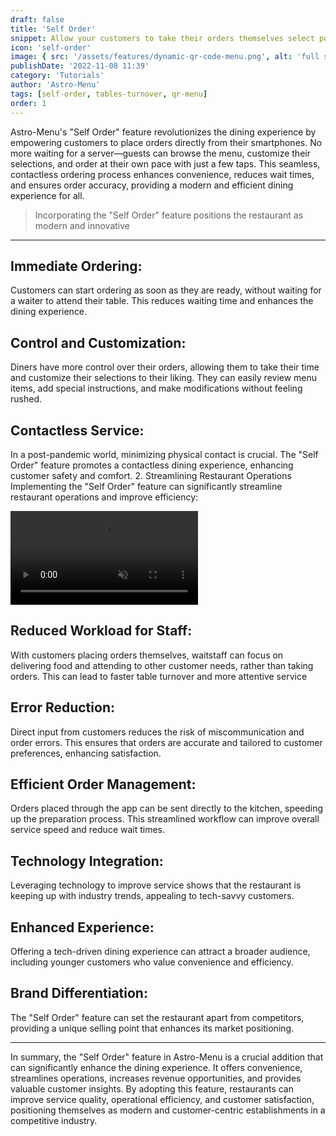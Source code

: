 ```yaml
---
draft: false
title: 'Self Order'
snippet: Allow your customers to take their orders themselves select portions and add notes to their orders. This will help you reduce the number of waiters you need, and increase the speed of service
icon: 'self-order'
image: { src: '/assets/features/dynamic-qr-code-menu.png', alt: 'full stack web development' }
publishDate: '2022-11-08 11:39'
category: 'Tutorials'
author: 'Astro-Menu'
tags: [self-order, tables-turnover, qr-menu]
order: 1
---
```


Astro-Menu's "Self Order" feature revolutionizes the dining experience by empowering customers to place orders directly from their smartphones. No more waiting for a server—guests can browse the menu, customize their selections, and order at their own pace with just a few taps. This seamless, contactless ordering process enhances convenience, reduces wait times, and ensures order accuracy, providing a modern and efficient dining experience for all.

> <p class='text-primary'>Incorporating the "Self Order" feature positions the restaurant as modern and innovative</p>

<hr />

## Immediate Ordering:

Customers can start ordering as soon as they are ready, without waiting for a waiter to attend their table. This reduces waiting time and enhances the dining experience.

## Control and Customization:

Diners have more control over their orders, allowing them to take their time and customize their selections to their liking. They can easily review menu items, add special instructions, and make modifications without feeling rushed.

## Contactless Service:

In a post-pandemic world, minimizing physical contact is crucial. The "Self Order" feature promotes a contactless dining experience, enhancing customer safety and comfort. 2. Streamlining Restaurant Operations
Implementing the "Self Order" feature can significantly streamline restaurant operations and improve efficiency:

<div class='sm:grid sm:grid-cols-2 gap-5 items-center'>
<!-- <img src='/public/assets/features/dynamic-qr-code-menu.png' alt='astro-menu-min-clicks' class='border-2 border-gray-200 rounded-lg w-96'> -->
<div class="mockup-phone">
    <div class="camera"></div> 
    <div class="display">
        <div class="artboard artboard-demo phone-1">
            <video src='/public/assets/features/self-order.mp4' muted autoplay controls>
            </video>
        </div>
    </div>
</div>

<div>

## Reduced Workload for Staff:

With customers placing orders themselves, waitstaff can focus on delivering food and attending to other customer needs, rather than taking orders. This can lead to faster table turnover and more attentive service

## Error Reduction:

Direct input from customers reduces the risk of miscommunication and order errors. This ensures that orders are accurate and tailored to customer preferences, enhancing satisfaction.

</div>
</div>

## Efficient Order Management:

Orders placed through the app can be sent directly to the kitchen, speeding up the preparation process. This streamlined workflow can improve overall service speed and reduce wait times.

## Technology Integration:

Leveraging technology to improve service shows that the restaurant is keeping up with industry trends, appealing to tech-savvy customers.

## Enhanced Experience:

Offering a tech-driven dining experience can attract a broader audience, including younger customers who value convenience and efficiency.

## Brand Differentiation:

The "Self Order" feature can set the restaurant apart from competitors, providing a unique selling point that enhances its market positioning.

<hr />

In summary, the "Self Order" feature in Astro-Menu is a crucial addition that can significantly enhance the dining experience. It offers convenience, streamlines operations, increases revenue opportunities, and provides valuable customer insights. By adopting this feature, restaurants can improve service quality, operational efficiency, and customer satisfaction, positioning themselves as modern and customer-centric establishments in a competitive industry.
